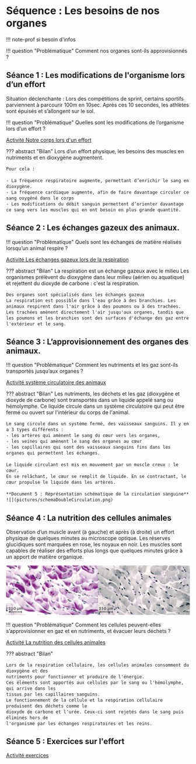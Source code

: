# Séquence : Les besoins de nos organes

!!! note-prof
    si besoin d'infos


!!! question "Problématique"
    Comment nos organes sont-ils approvisionnés ? 

    



## Séance 1 : Les modifications de l'organisme lors d’un effort

Situation déclenchante : Lors des compétitions de sprint, certains sportifs parviennent à parcourir 100m en 10sec. Après ces 10 secondes, les athlètes sont épuisés et s’allongent sur le sol.

!!! question "Problématique"
    Quelles sont les modifications de l’organisme lors d’un effort ?

[Activité Notre corps lors d'un effort](../effortsPhysiques)




??? abstract "Bilan"
    Lors d’un effort physique, les besoins des muscles en nutriments et en dioxygène augmentent.


    Pour cela :

    - La fréquence respiratoire augmente, permettant d’enrichir le sang en dioxygène.
    - La fréquence cardiaque augmente, afin de faire davantage circuler ce sang oxygéné dans le corps
    - Les modifications du débit sanguin permettent d’orienter davantage ce sang vers les muscles qui en ont besoin en plus grande quantité.


## Séance 2 : Les échanges gazeux des animaux.

!!! question "Problématique"
    Quels sont les échanges de matière réalisés lorsqu’un animal respire ?
    
[Activité Les échanges gazeux lors de la respiration](../echangesGazAni)




??? abstract "Bilan"
    La respiration est un échange gazeux avec le milieu
    Les organismes prélèvent du dioxygène dans leur milieu (aérien ou aquatique) et rejettent du dioxyde de carbone : c'est la respiration.

    Des organes sont spécialisés dans les échanges gazeux
    La respiration est possible dans l'eau grâce à des branchies. Les animaux respirent dans l'air grâce à des poumons ou à des trachées.
    Les trachées amènent directement l'air jusqu'aux organes, tandis que les poumons et les branchies sont des surfaces d'échange des gaz entre l'extérieur et le sang.


## Séance 3 : L’approvisionnement des organes des animaux.

!!! question "Problématique"
    Comment les nutriments et les gaz sont-ils transportés jusqu’aux organes ?
    
[Activité système circulatoire des animaux](../systCircu)


??? abstract "Bilan"
    Les nutriments, les déchets et les gaz (dioxygène et dioxyde de carbone) sont transportés dans un liquide appelé sang ou hémolymphe.
    Ce liquide circule dans un système circulatoire qui peut être fermé ou ouvert sur l'intérieur du corps de l'animal.

    Le sang circule dans un système fermé, des vaisseaux sanguins. Il y en a 3 types différents :
    - les artères qui amènent le sang du cœur vers les organes,
    - les veines qui amènent le sang des organes au cœur
    - les capillaires qui sont des vaisseaux sanguins fins dans les organes qui permettent les échanges.

    Le liquide circulant est mis en mouvement par un muscle creux : le cœur.
    En se relâchant, le cœur se remplit de liquide. En se contractant, le cœur propulse le liquide dans les artères.

    **Document 5 : Représentation schématique de la circulation sanguine**
    ![](pictures/schemaDoubleCirculation.png)

<div style="page-break-after: always;"></div>


## Séance 4 : La nutrition des cellules animales


Observation d’un muscle avant (à gauche) et après (à droite) un effort physique de quelques minutes au microscope optique.
Les réserves glucidiques sont marquées en rose, les noyaux en noir. Les muscles sont capables de réaliser des efforts plus longs que quelques minutes grâce à un apport de matière organique.


![](pictures/consoGlucCellMuscle.png)

!!! question "Problématique"
    Comment les cellules peuvent-elles s’approvisionner en gaz et en nutriments, et évacuer leurs déchets ?




[Activité La nutrition des cellules animales](../nutriCellAni)


??? abstract "Bilan"


    Lors de la respiration cellulaire, les cellules animales consomment du dioxygène et des
    nutriments pour fonctionner et produire de l'énergie.
    Ces éléments sont apportés aux cellules par le sang ou l'hémolymphe, qui arrive dans les
    tissus par les capillaires sanguins.
    Le fonctionnement de la cellule et la respiration cellulaire produisent des déchets comme le
    dioxyde de carbone et l'urée. Ceux-ci sont rejetés dans le sang puis éliminés hors de
    l'organisme par les échanges respiratoires et les reins.

## Séance 5 : Exercices sur l'effort



[Activité exercices](../exercices)
